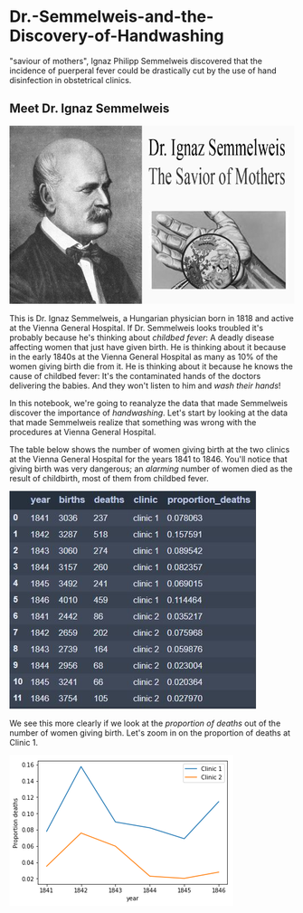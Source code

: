 
# Dr.-Semmelweis-and-the-Discovery-of-Handwashing
  "saviour of mothers", Ignaz Philipp Semmelweis discovered that the incidence of puerperal fever could be drastically cut by the use of hand disinfection in obstetrical clinics.
  
 ## Meet Dr. Ignaz Semmelweis
<p><img src="https://github.com/DilipJainDj/Dr.-Semmelweis-and-the-Discovery-of-Handwashing/blob/master/ignaz_semmelweis_1860.png"></p>


<p>This is Dr. Ignaz Semmelweis, a Hungarian physician born in 1818 and active at the Vienna General Hospital. If Dr. Semmelweis looks troubled it's probably because he's thinking about <em>childbed fever</em>: A deadly disease affecting women that just have given birth. He is thinking about it because in the early 1840s at the Vienna General Hospital as many as 10% of the women giving birth die from it. He is thinking about it because he knows the cause of childbed fever: It's the contaminated hands of the doctors delivering the babies. And they won't listen to him and <em>wash their hands</em>!</p>
<p>In this notebook, we're going to reanalyze the data that made Semmelweis discover the importance of <em>handwashing</em>. Let's start by looking at the data that made Semmelweis realize that something was wrong with the procedures at Vienna General Hospital.</p>

<p>The table below shows the number of women giving birth at the two clinics at the Vienna General Hospital for the years 1841 to 1846. You'll notice that giving birth was very dangerous; an <em>alarming</em> number of women died as the result of childbirth, most of them from childbed fever.</p>

<p><img src="https://github.com/DilipJainDj/Dr.-Semmelweis-and-the-Discovery-of-Handwashing/blob/master/data.JPG"></p>

<p>We see this more clearly if we look at the <em>proportion of deaths</em> out of the number of women giving birth. Let's zoom in on the proportion of deaths at Clinic 1.</p>

<p><img align="middle" src="https://github.com/DilipJainDj/Dr.-Semmelweis-and-the-Discovery-of-Handwashing/blob/master/graph.png"></p>

